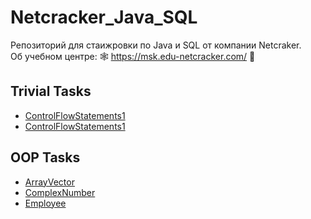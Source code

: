 # Netcracker_Java_SQL
Репозиторий для стаижровки по Java и SQL от компании Netcraker.  
Об учебном центре: 🕸 https://msk.edu-netcracker.com/ 🥜

## Trivial Tasks
- [ControlFlowStatements1](https://github.com/r-vvch/Netcracker_Java_SQL/tree/master/0.%20Trivial%20Tasks/ControlFlowStatements1 "Перейти к расположению")
- [ControlFlowStatements1](https://github.com/r-vvch/Netcracker_Java_SQL/tree/master/0.%20Trivial%20Tasks/ControlFlowStatements2 "Перейти к расположению")

## OOP Tasks
- [ArrayVector](https://github.com/r-vvch/Netcracker_Java_SQL/tree/master/1.%20OOP%20Tasks/ArrayVector "Перейти к расположению")
- [ComplexNumber](https://github.com/r-vvch/Netcracker_Java_SQL/tree/master/1.%20OOP%20Tasks/ComplexNumber "Перейти к расположению")
- [Employee](https://github.com/r-vvch/Netcracker_Java_SQL/tree/master/1.%20OOP%20Tasks/Employee "Перейти к расположению")